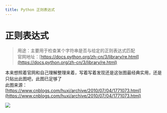 ```yaml
---
title: Python 正则表达式
---
```


# 正则表达式

> 用途：主要用于检查某个字符串是否与给定的正则表达式匹配  
> 官网地址：[https://docs.python.org/zh-cn/3/library/re.html](https://docs.python.org/zh-cn/3/library/re.html)


本来想照着官网和自己理解整理来着，写着写着发现还是这张图最经典实用，还是只贴出此图吧，此图已足够了  
此图来源：[https://www.cnblogs.com/huxi/archive/2010/07/04/1771073.html](https://www.cnblogs.com/huxi/archive/2010/07/04/1771073.html)

![](/static/img/2854_1.png)
